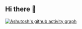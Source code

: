 ## Hi there 👋
[![Ashutosh's github activity graph](https://github-readme-activity-graph.vercel.app/graph?username=SpyrosSiachamis&bg_color=293036&color=ffffff&line=9ecbff&point=f97583&area=true&hide_border=true)](https://github.com/ashutosh00710/github-readme-activity-graph)
